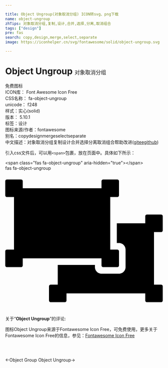 ```yaml
---

title: Object Ungroup(对象取消分组) ICON转svg、png下载
name: object-ungroup
zhTips: 对象取消分组,复制,设计,合并,选择,分离,取消组合
tags: ["design"]
pre: fas
search: copy,design,merge,select,separate
image: https://iconhelper.cn/svg/fontawesome/solid/object-ungroup.svg

---
```


# Object Ungroup  <small style="font-size: 60%;font-weight: 100">对象取消分组</small>


<div class="detail-page">
<p>
<span><span class="badge-success badge">免费图标</span> </span>
<br/>
<span>
ICON库：
<span class="badge-secondary badge">Font Awesome Icon Free</span> 
</span>
<br/>
<span>
CSS名称：
<span class="badge-secondary badge">fa-object-ungroup</span> 
</span>
<br/>
<span>
unicode：
<span class="badge-secondary badge">f248</span> 
<copy-btn content='f248' btn-title=""></copy-btn>
<copy-btn :content='String.fromCodePoint(parseInt("f248", 16))' btn-title="复制U"></copy-btn>
</span><br/><span>样式：<span class="badge-light badge">实心(solid)</span></span>
<br/>
<span>
版本：
<span class="badge-secondary badge">5.10.1</span> 
</span><br/><span>标签：<span class="badge-light badge"><router-link to="/tags/design.html">设计</router-link></span></span>
<br/>
<span>图标来源/作者：<span class="badge-light badge">fontawesome</span></span> 
<br/>
<span>别名：<span class="badge-light badge">copy</span><span class="badge-light badge">design</span><span class="badge-light badge">merge</span><span class="badge-light badge">select</span><span class="badge-light badge">separate</span></span><br/><span class="zh-detail">中文描述：<span class="badge-primary badge">对象取消分组</span><span class="badge-primary badge">复制</span><span class="badge-primary badge">设计</span><span class="badge-primary badge">合并</span><span class="badge-primary badge">选择</span><span class="badge-primary badge">分离</span><span class="badge-primary badge">取消组合</span><span class="help-link"><span>帮助改进</span>(<a href="https://gitee.com/liuwave/icon-helper/edit/master/json/fontawesome/solid/object-ungroup.json" target="_blank" rel="noopener noreferrer">gitee</a><a href="https://github.com/liuwave/icon-helper/edit/master/json/fontawesome/solid/object-ungroup.json" target="_blank" rel="noopener noreferrer">github</a></span>)</span><br/>
</p>
</div>
<div class="alert alert-dark">
  <i class="fas fa-object-ungroup fa-xs"></i>
  <i class="fas fa-object-ungroup fa-sm"></i>
  <i class="fas fa-object-ungroup fa-lg"></i>
  <i class="fas fa-object-ungroup fa-2x"></i>
  <i class="fas fa-object-ungroup fa-3x"></i>
  <i class="fas fa-object-ungroup fa-5x"></i>
  <i class="fas fa-object-ungroup fa-7x"></i>
</div>
<div>
  <p>引入css文件后，可以用<code>&lt;span&gt;</code>包裹，放在页面中。具体如下所示：    
  </p>
  <div class="alert alert-primary" style="font-size: 14px">
    &lt;span class="fas fa-object-ungroup" aria-hidden="true"&gt;&lt;/span&gt;
    <copy-btn content='<span class="fas fa-object-ungroup" aria-hidden="true"></span>'></copy-btn>
  </div>
  <div class="alert alert-secondary">
    <i class="fas fa-object-ungroup"
    style="font-size: 24px"
    aria-hidden="true"></i> fas fa-object-ungroup
    <copy-btn content="fas fa-object-ungroup" btn-title="复制图标名称"></copy-btn>
  </div>
</div>
<div id="svg" class="svg-wrap">
<svg xmlns="http://www.w3.org/2000/svg" viewBox="0 0 576 512"><path d="M64 320v26a6 6 0 0 1-6 6H6a6 6 0 0 1-6-6v-52a6 6 0 0 1 6-6h26V96H6a6 6 0 0 1-6-6V38a6 6 0 0 1 6-6h52a6 6 0 0 1 6 6v26h288V38a6 6 0 0 1 6-6h52a6 6 0 0 1 6 6v52a6 6 0 0 1-6 6h-26v192h26a6 6 0 0 1 6 6v52a6 6 0 0 1-6 6h-52a6 6 0 0 1-6-6v-26H64zm480-64v-32h26a6 6 0 0 0 6-6v-52a6 6 0 0 0-6-6h-52a6 6 0 0 0-6 6v26H408v72h8c13.255 0 24 10.745 24 24v64c0 13.255-10.745 24-24 24h-64c-13.255 0-24-10.745-24-24v-8H192v72h-26a6 6 0 0 0-6 6v52a6 6 0 0 0 6 6h52a6 6 0 0 0 6-6v-26h288v26a6 6 0 0 0 6 6h52a6 6 0 0 0 6-6v-52a6 6 0 0 0-6-6h-26V256z"/></svg>
</div>
<detail full-name='fa-object-ungroup'></detail>
<div class="icon-detail__container">
<p>关于“<b>Object Ungroup</b>”的评论:</p>
</div>
<Vssue title="关于“Object Ungroup”的评论" />    
<div><p>图标Object Ungroup来源于Fontawesome Icon Free，可免费使用，更多关于  Fontawesome Icon Free的信息，参见：<a target="_blank" href="https://iconhelper.cn/fontawesome.html">Fontawesome Icon Free</a>
</p></div>

<div style="padding:2rem 0 " class="page-nav"><p class="inner"><span class="prev">←<router-link to="/icon/regular/object-group.html">Object Group</router-link></span> <span class="next"><router-link to="/icon/regular/object-ungroup.html">Object Ungroup</router-link>→</span></p></div>
